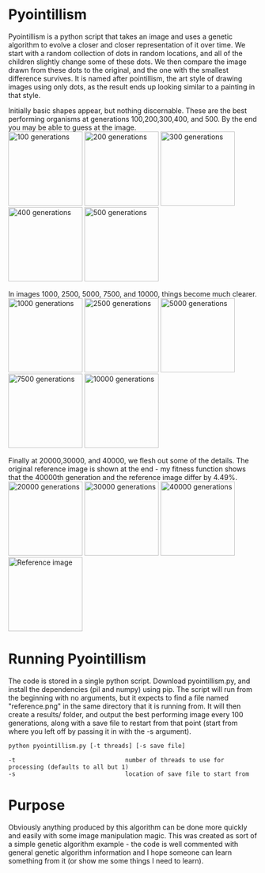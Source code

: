 # Pyointillism
Pyointillism is a python script that takes an image and uses a genetic algorithm to evolve a closer and closer representation of it over time. We start with a random collection of dots in random locations, and all of the children slightly change some of these dots. We then compare the image drawn from these dots to the original, and the one with the smallest difference survives. It is named after pointillism, the art style of drawing images using only dots, as the result ends up looking similar to a painting in that style.

Initially basic shapes appear, but nothing discernable. These are the best performing organisms at generations 100,200,300,400, and 500. By the end you may be able to guess at the image.<br>
<img width="150" height="auto" src="http://scholtek.com/pictures/pyointillism/100.png" title="100 generations">
<img width="150" height="auto" src="http://scholtek.com/pictures/pyointillism/200.png" title="200 generations">
<img width="150" height="auto" src="http://scholtek.com/pictures/pyointillism/300.png" title="300 generations">
<img width="150" height="auto" src="http://scholtek.com/pictures/pyointillism/400.png" title="400 generations">
<img width="150" height="auto" src="http://scholtek.com/pictures/pyointillism/500.png" title="500 generations">
<br>

In images 1000, 2500, 5000, 7500, and 10000, things become much clearer.<br>
<img width="150" height="auto" src="http://scholtek.com/pictures/pyointillism/1000.png" title="1000 generations">
<img width="150" height="auto" src="http://scholtek.com/pictures/pyointillism/2500.png" title="2500 generations">
<img width="150" height="auto" src="http://scholtek.com/pictures/pyointillism/5000.png" title="5000 generations">
<img width="150" height="auto" src="http://scholtek.com/pictures/pyointillism/7500.png" title="7500 generations">
<img width="150" height="auto" src="http://scholtek.com/pictures/pyointillism/10000.png" title="10000 generations">
<br>

Finally at 20000,30000, and 40000, we flesh out some of the details. The original reference image is shown at the end - my fitness function shows that the 40000th generation and the reference image differ by 4.49%.<br>
<img width="150" height="auto" src="http://scholtek.com/pictures/pyointillism/20000.png" title="20000 generations">
<img width="150" height="auto" src="http://scholtek.com/pictures/pyointillism/30000.png" title="30000 generations">
<img width="150" height="auto" src="http://scholtek.com/pictures/pyointillism/40000.png" title="40000 generations">
<img width="150" height="auto" src="http://scholtek.com/pictures/pyointillism/reference.png" title="Reference image">

# Running Pyointillism
The code is stored in a single python script. Download pyointillism.py, and install the dependencies (pil and numpy) using pip. The script will run from the beginning with no arguments, but it expects to find a file named "reference.png" in the same directory that it is running from. It will then create a results/ folder, and output the best performing image every 100 generations, along with a save file to restart from that point (start from where you left off by passing it in with the -s argument).

```bash
python pyointillism.py [-t threads] [-s save file]
```
    -t                               number of threads to use for processing (defaults to all but 1)
    -s                               location of save file to start from
    
# Purpose
Obviously anything produced by this algorithm can be done more quickly and easily with some image manipulation magic. This was created as sort of a simple genetic algorithm example - the code is well commented with general genetic algorithm information and I hope someone can learn something from it (or show me some things I need to learn).
